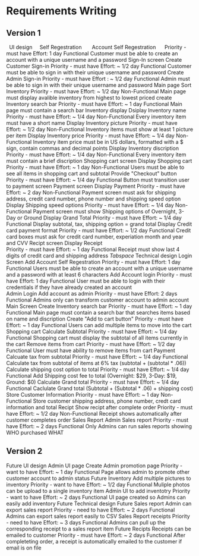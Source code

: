 # Requirements Writing 


## Version 1 
 &nbsp; UI design 
 &nbsp; &nbsp; Self Regestration 
 &nbsp; &nbsp; &nbsp; Account Self Regestration
 &nbsp; &nbsp; &nbsp;Priority - must have 
        Effort: 1 day
        Functional 
        Customer must be able to create an account with a unique username and a password
    Sign-In screen 
      Create Customer Sign-in 
        Priority - must have
        Effort: ~ 1/2 day
        Functional
        Customer must be able to sign in with their unique username and password 
      Create Admin Sign-in 
        Priority - must have
        Effort : ~ 1/2 day 
        Functional 
        Admin must be able to sign in with their unique username and password
    Main page
      Sort Inventory 
        Priority - must have
        Effort: ~ 1/2 day 
        Non-Functional
        Main page must display avalible inventory from highest to lowest priced 
      create Inventory search bar
        Priority - must have 
        Effort: ~ 1 day
        Functional 
        Main page must contain a search bar
    Inventory display
      Dsiplay Inventory name
        Priority - must have 
        Effort: ~ 1/4 day
        Non-Functional
        Every inventory item must have a short name 
      Display Inventory picture
        Priority - must have 
        Effort: ~ 1/2 day
        Non-Functional 
        Inventory items must show at least 1 picture per item 
      Display Inventory price 
        Priority - must have 
        Effort: ~ 1/4 day
        Non-Functional
        Inventory item price must be in US dollars, formatted with a $ sign, contain commas and decimal points
      Display Inventory discription
        Priority - must have 
        Effort: ~ 1/4 day
        Non-Functional
        Every inventory item must contain a brief discription 
    Shopping cart screen
      Display Shopping cart 
        Priority - must have 
        Effort: ~ 1 day
        Non-Functional
        Users must be able to see all items in shopping cart and subtotal
      Provide "Checkout" button
        Priority - must have 
        Effort: ~ 1/4 day
        Functional 
        Button must transition user to payment screen 
    Payment screen
      Display Payment 
        Priority - must have 
        Effort: ~ 2 day
        Non-Functional
        Payment screen must ask for shipping address, credit card number, phone number and shipping speed option 
      Display Shipping speed options
        Priority - must have 
        Effort: ~ 1/4 day
        Non-Functional
        Payment screen must show Shipping options of Overnight, 3-Day or Ground
      Display Grand Total 
        Priority - must have 
        Effort: ~ 1/4 day
        Functional
        Display subtotal, tax, shipping option = grand total 
      Display Credit card payment format 
        Priority - must have 
        Effort: ~ 1/2 day
        Functional
        Credit card boxes must ask for credit card number, experiation month and year and CVV
    Recipt screen
      Display Receipt  
        Priority - must have 
        Effort: ~ 1 day
        Functional
        Receipt must show last 4 digits of credit card and shipping address 
*Tabspace* Technical design
    Login Screen 
      Add Account Self Regestration
        Priority - must have 
        Effort: 1 day
        Functional 
        Users must be able to create an account with a unique username and a password with at least 6 characters
      Add Account login 
        Priority - must have 
        Effort: 1 day
        Functional 
        User must be able to login with their credentials if they have already created an account  
    Admin Login 
      Add account as admin
        Priority - must have 
        Effort: 2 days
        Functional 
        Admins only can transform customer account to admin account 
    Main Screen 
       Create Inventory search bar
        Priority - must have 
        Effort: ~ 1 day
        Functional 
        Main page must contain a search bar that searches items based on name and discription 
      Create "Add to cart button" 
        Priority - must have 
        Effort: ~ 1 day
        Functional 
        Users can add multiple items to move into the cart 
    Shopping cart 
      Calculate Subtotal 
        Priority - must have 
        Effort: ~ 1/4 day
        Functional 
        Shopping cart must display the subtotal of all items currently in the cart
      Remove items from cart
        Priority - must have 
        Effort: ~ 1/2 day
        Functional 
        User must have ability to remove items from cart 
    Payment
      Calcuate tax from subtotal 
        Priority - must have 
        Effort: ~ 1/4 day
        Functional
        Calculate tax from subtotal of items at 6% tax (subtotal + (subtotal * .06))
      Calculate shipping cost option to total 
        Priority - must have 
        Effort: ~ 1/4 day
        Functional
        Add Shipping cost fee to total (Overnight: $29, 3-Day: $19, Ground: $0)
      Calculate Grand total 
        Priority - must have 
        Effort: ~ 1/4 day
        Functional
        Caclulate Grand total (Subtotal + (Subtotal * .06) + shipping cost)
      Store Customer Information 
        Priority - must have 
        Effort: ~ 1 day
        Non-Functional
        Store customer shipping address, phone number, credt card information and total 
    Recipt 
      Show recipt after complete order 
        Priority - must have 
        Effort: ~ 1/2 day
        Non-Functional
        Receipt shows automatically after customer completes order 
    Sales Report
      Admin Sales report 
        Priority - must have 
        Effort: ~ 2 days
        Functional
        Only Admins can run sales reports showing WHO purchased WHAT 


## Version 2
 Future UI design
    Admin UI page
      Create Admin promotion page 
        Priority - want to have 
        Effort: ~ 1 day
        Functional
        Page allows admin to promote other customer account to admin status 
    Future Inventory
      Add multiple pictures to inventory 
        Priority - want to have 
        Effort: ~ 1/2 day
        Functional
        Muliple photos can be upload to a single inventory item 
      Admin UI  to add inventotry
        Priority - want to have 
        Effort: ~ 2 days
        Functional
        UI page created so Admins can easily add inventory 
 Future Technical design
Future Sales report
 Admin can export sales report
 Priority - need to have 
 Effort: ~ 2 days
 Functional
 Admins can export sales report easily to CSV 
 Sales Report receipts 
 Priority - need to have 
 Effort: ~ 3 days
 Functional
 Admins can pull up the corresponding receipt to a sales report item
 Future Recipts
 Receipts can be emailed to customer 
 Priority - must have 
 Effort: ~ 2 days
 Functional
 After completeting order, a receipt is automatically emailed to the customer if email is on file

